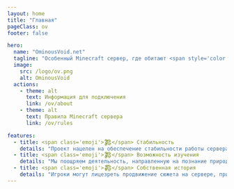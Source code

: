 ```yaml
---
layout: home
title: "Главная"
pageClass: ov
footer: false

hero:
  name: "OminousVoid.net"
  tagline: "Особенный Minecraft сервер, где обитают <span style='color: #AA0000;'>паранормальные существа</span>"
  image:
    src: /logo/ov.png
    alt: OminousVoid
  actions:
    - theme: alt
      text: Информация для подключения
      link: /ov/about
    - theme: alt
      text: Правила Minecraft сервера
      link: /ov/rules

features:
  - title: <span class='emoji'>︎𒄆</span> Стабильность
    details: "Проект нацелен на обеспечение стабильности работы сервера и безопасности пребывания на нём."
  - title: <span class='emoji'>︎𒄆</span> Возможность изучения
    details: "Мы поощряем деятельность, направленную на познание природы явлений, происходящих на сервере."
  - title: <span class='emoji'>︎𒄃</span> Собственная история
    details: "Игроки могут лицезреть продвижение сюжета на сервере, при этом предсказывая и разбирая его."
---
```

